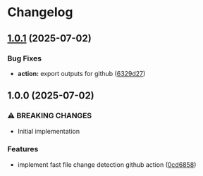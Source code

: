 # Changelog

## [1.0.1](https://github.com/taroj1205/check-changes/compare/v1.0.0...v1.0.1) (2025-07-02)


### Bug Fixes

* **action:** export outputs for github ([6329d27](https://github.com/taroj1205/check-changes/commit/6329d27544815d837e939df29d008401706ee782))

## 1.0.0 (2025-07-02)


### ⚠ BREAKING CHANGES

* Initial implementation

### Features

* implement fast file change detection github action ([0cd6858](https://github.com/taroj1205/check-changes/commit/0cd685817c47c10a842eee6a7613fa4d3fc893f7))
